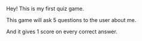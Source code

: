 Hey! This is my first quiz game.

This game will ask 5 questions to the user about me.

And it gives 1 score on every correct answer.
